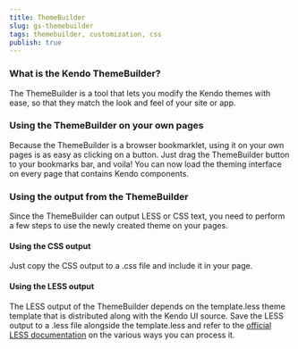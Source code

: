 ```yaml
---
title: ThemeBuilder
slug: gs-themebuilder
tags: themebuilder, customization, css
publish: true
---
```


### What is the Kendo ThemeBuilder?

The ThemeBuilder is a tool that lets you modify the Kendo themes with ease, so that they match the look and feel of your site or app.

### Using the ThemeBuilder on your own pages

Because the ThemeBuilder is a browser bookmarklet, using it on your own pages is as easy as clicking on a button. Just drag the ThemeBuilder button to your bookmarks bar, and voila! You can now load the theming interface on every page that contains Kendo components.

### Using the output from the ThemeBuilder

Since the ThemeBuilder can output LESS or CSS text, you need to perform a few steps to use the newly created theme on your pages.

#### Using the CSS output

Just copy the CSS output to a .css file and include it in your page.

#### Using the LESS output

The LESS output of the ThemeBuilder depends on the template.less theme template that is distributed along with the Kendo UI source. Save the LESS output to a .less file alongside the template.less and refer to the [official LESS documentation](http://lesscss.org/#-client-side-usage) on the various ways you can process it.